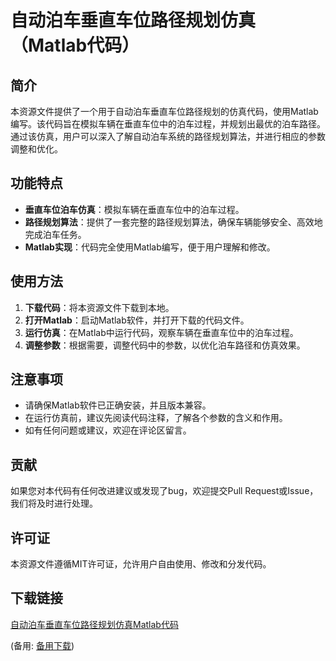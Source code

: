 # 自动泊车垂直车位路径规划仿真（Matlab代码）

## 简介

本资源文件提供了一个用于自动泊车垂直车位路径规划的仿真代码，使用Matlab编写。该代码旨在模拟车辆在垂直车位中的泊车过程，并规划出最优的泊车路径。通过该仿真，用户可以深入了解自动泊车系统的路径规划算法，并进行相应的参数调整和优化。

## 功能特点

- **垂直车位泊车仿真**：模拟车辆在垂直车位中的泊车过程。
- **路径规划算法**：提供了一套完整的路径规划算法，确保车辆能够安全、高效地完成泊车任务。
- **Matlab实现**：代码完全使用Matlab编写，便于用户理解和修改。

## 使用方法

1. **下载代码**：将本资源文件下载到本地。
2. **打开Matlab**：启动Matlab软件，并打开下载的代码文件。
3. **运行仿真**：在Matlab中运行代码，观察车辆在垂直车位中的泊车过程。
4. **调整参数**：根据需要，调整代码中的参数，以优化泊车路径和仿真效果。

## 注意事项

- 请确保Matlab软件已正确安装，并且版本兼容。
- 在运行仿真前，建议先阅读代码注释，了解各个参数的含义和作用。
- 如有任何问题或建议，欢迎在评论区留言。

## 贡献

如果您对本代码有任何改进建议或发现了bug，欢迎提交Pull Request或Issue，我们将及时进行处理。

## 许可证

本资源文件遵循MIT许可证，允许用户自由使用、修改和分发代码。

## 下载链接
[自动泊车垂直车位路径规划仿真Matlab代码](https://pan.quark.cn/s/e8fff3556852) 

(备用: [备用下载](https://pan.baidu.com/s/1fjVa3yqgLWNyUugLHjlbIw?pwd=w1tm))
